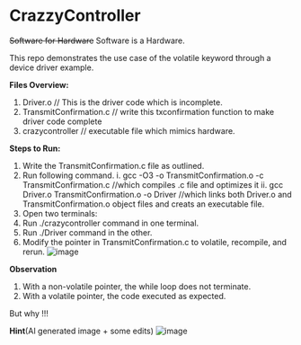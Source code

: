 # CrazzyController
~~Software for Hardware~~ Software is a Hardware.

This repo demonstrates the use case of the volatile keyword through a device driver example.

**Files Overview:**
1. Driver.o // This is the driver code which is incomplete.
2. TransmitConfirmation.c // write this txconfirmation function to make driver code complete
3. crazycontroller // executable file which mimics hardware.

**Steps to Run:**
1. Write the TransmitConfirmation.c file as outlined.
2. Run following command.
    i. gcc -O3 -o TransmitConfirmation.o -c TransmitConfirmation.c  //which compiles .c file and optimizes it
	ii. gcc Driver.o TransmitConfirmation.o -o Driver //which links both Driver.o and TransmitConfirmation.o object files and creats an executable file.
3. Open two terminals:
4. Run ./crazycontroller command in one terminal.
5. Run ./Driver command in the other.
6. Modify the pointer in TransmitConfirmation.c to volatile, recompile, and rerun.
![image](https://github.com/user-attachments/assets/e5829c0c-32a7-4183-85b6-3c6646fcd937)

**Observation** 
1. With a non-volatile pointer, the while loop does not terminate.
2. With a volatile pointer, the code executed as expected.

But why !!!

**Hint**(AI generated image + some edits)
![image](https://github.com/user-attachments/assets/5a6c5801-5376-42cb-a5fb-5d58a891c2c2)

